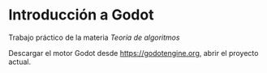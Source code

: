 # Introducción a Godot

Trabajo práctico de la materia *Teoría de algoritmos*

Descargar el motor Godot desde https://godotengine.org, abrir el proyecto actual.
